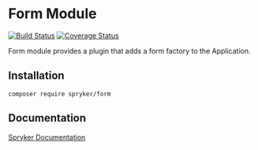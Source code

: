 # Form Module
[![Build Status](https://travis-ci.org/spryker/form.svg)](https://travis-ci.org/spryker/form)
[![Coverage Status](https://coveralls.io/repos/github/spryker/form/badge.svg)](https://coveralls.io/github/spryker/form)

Form module provides a plugin that adds a form factory to the Application.

## Installation

```
composer require spryker/form
```

## Documentation

[Spryker Documentation](https://academy.spryker.com/developing_with_spryker/module_guide/modules.html)
